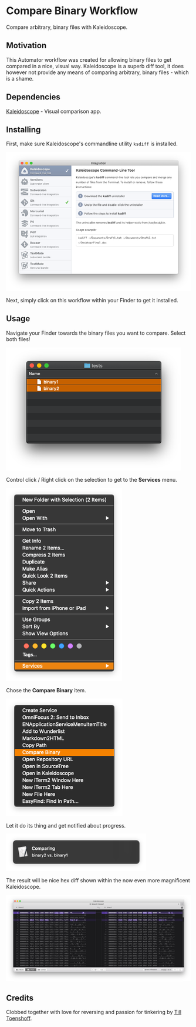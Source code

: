 # Compare Binary Workflow

Compare arbitrary, binary files with Kaleidoscope.


## Motivation

This Automator workflow was created for allowing binary files to get compared in a nice, visual way.
Kaleidoscope is a superb diff tool, it does however not provide any means of comparing arbitrary, binary files - which is a shame.


## Dependencies

[Kaleidoscope](https://www.kaleidoscopeapp.com) - Visual comparison app.


## Installing

First, make sure Kaleidoscope's commandline utility `ksdiff` is installed.

![Install ksdiff](images/ksdiff.png)

Next, simply click on this workflow within your Finder to get it installed.


## Usage

Navigate your Finder towards the binary files you want to compare. Select both files!

![Select in Finder](images/start.png)

Control click / Right click on the selection to get to the **Services** menu.

![Services](images/services.png)

Chose the **Compare Binary** item.

![Compare Binary](images/compare.png)

Let it do its thing and get notified about progress.

![Progress notification](images/notification.png)

The result will be nice hex diff shown within the now even more magnificent Kaleidoscope.

![Results](images/result.png)


## Credits

Clobbed together with love for reversing and passion for tinkering by [Till Toenshoff](https://twitter.com/ttoenshoff).
